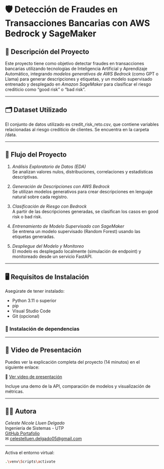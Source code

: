 # 🛡 Detección de Fraudes en Transacciones Bancarias con AWS Bedrock y SageMaker

## 📌 Descripción del Proyecto

Este proyecto tiene como objetivo detectar fraudes en transacciones bancarias utilizando tecnologías de Inteligencia Artificial y Aprendizaje Automático, integrando *modelos generativos de AWS Bedrock* (como GPT o Llama) para generar descripciones y etiquetas, y un modelo supervisado entrenado y desplegado en *Amazon SageMaker* para clasificar el riesgo crediticio como “good risk” o “bad risk”.

---

## 🗂 Dataset Utilizado

El conjunto de datos utilizado es credit_risk_reto.csv, que contiene variables relacionadas al riesgo crediticio de clientes. Se encuentra en la carpeta /data.

---

## 🔁 Flujo del Proyecto

1. *Análisis Exploratorio de Datos (EDA)*  
   Se analizan valores nulos, distribuciones, correlaciones y estadísticas descriptivas.

2. *Generación de Descripciones con AWS Bedrock*  
   Se utilizan modelos generativos para crear descripciones en lenguaje natural sobre cada registro.

3. *Clasificación de Riesgo con Bedrock*  
   A partir de las descripciones generadas, se clasifican los casos en good risk o bad risk.

4. *Entrenamiento de Modelo Supervisado con SageMaker*  
   Se entrena un modelo supervisado (Random Forest) usando las etiquetas generadas.

5. *Despliegue del Modelo y Monitoreo*  
   El modelo es desplegado localmente (simulación de endpoint) y monitoreado desde un servicio FastAPI.

---

## 🖥 Requisitos de Instalación

Asegúrate de tener instalado:

- Python 3.11 o superior
- pip
- Visual Studio Code
- Git (opcional)

### 🔧 Instalación de dependencias
---

## 🎥 Video de Presentación

Puedes ver la explicación completa del proyecto (14 minutos) en el siguiente enlace:

🔗 [Ver video de presentación](https://drive.google.com/file/d/11QzxC5WghHm4tUQ82jrwiPArHS7ot08z/view?usp=drivesdk )

Incluye una demo de la API, comparación de modelos y visualización de métricas.

---

## 👩‍💻 Autora

*Celeste Nicole Lluen Delgado*  
Ingeniería de Sistemas - UTP  
[GitHub Portafolio](https://celestenicole.github.io)  
✉ celestelluen.delgado05@gmail.com  

---

Activa el entorno virtual:

```bash
.\venv\Scripts\activate
